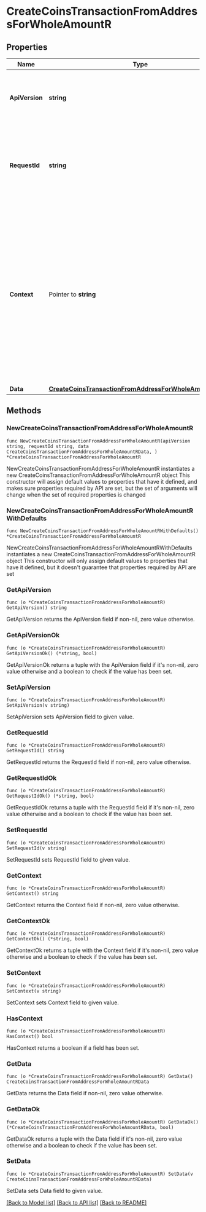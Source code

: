 # CreateCoinsTransactionFromAddressForWholeAmountR

## Properties

Name | Type | Description | Notes
------------ | ------------- | ------------- | -------------
**ApiVersion** | **string** | Specifies the version of the API that incorporates this endpoint. | 
**RequestId** | **string** | Defines the ID of the request. The &#x60;requestId&#x60; is generated by Crypto APIs and it&#39;s unique for every request. | 
**Context** | Pointer to **string** | In batch situations the user can use the context to correlate responses with requests. This property is present regardless of whether the response was successful or returned as an error. &#x60;context&#x60; is specified by the user. | [optional] 
**Data** | [**CreateCoinsTransactionFromAddressForWholeAmountRData**](CreateCoinsTransactionFromAddressForWholeAmountRData.md) |  | 

## Methods

### NewCreateCoinsTransactionFromAddressForWholeAmountR

`func NewCreateCoinsTransactionFromAddressForWholeAmountR(apiVersion string, requestId string, data CreateCoinsTransactionFromAddressForWholeAmountRData, ) *CreateCoinsTransactionFromAddressForWholeAmountR`

NewCreateCoinsTransactionFromAddressForWholeAmountR instantiates a new CreateCoinsTransactionFromAddressForWholeAmountR object
This constructor will assign default values to properties that have it defined,
and makes sure properties required by API are set, but the set of arguments
will change when the set of required properties is changed

### NewCreateCoinsTransactionFromAddressForWholeAmountRWithDefaults

`func NewCreateCoinsTransactionFromAddressForWholeAmountRWithDefaults() *CreateCoinsTransactionFromAddressForWholeAmountR`

NewCreateCoinsTransactionFromAddressForWholeAmountRWithDefaults instantiates a new CreateCoinsTransactionFromAddressForWholeAmountR object
This constructor will only assign default values to properties that have it defined,
but it doesn't guarantee that properties required by API are set

### GetApiVersion

`func (o *CreateCoinsTransactionFromAddressForWholeAmountR) GetApiVersion() string`

GetApiVersion returns the ApiVersion field if non-nil, zero value otherwise.

### GetApiVersionOk

`func (o *CreateCoinsTransactionFromAddressForWholeAmountR) GetApiVersionOk() (*string, bool)`

GetApiVersionOk returns a tuple with the ApiVersion field if it's non-nil, zero value otherwise
and a boolean to check if the value has been set.

### SetApiVersion

`func (o *CreateCoinsTransactionFromAddressForWholeAmountR) SetApiVersion(v string)`

SetApiVersion sets ApiVersion field to given value.


### GetRequestId

`func (o *CreateCoinsTransactionFromAddressForWholeAmountR) GetRequestId() string`

GetRequestId returns the RequestId field if non-nil, zero value otherwise.

### GetRequestIdOk

`func (o *CreateCoinsTransactionFromAddressForWholeAmountR) GetRequestIdOk() (*string, bool)`

GetRequestIdOk returns a tuple with the RequestId field if it's non-nil, zero value otherwise
and a boolean to check if the value has been set.

### SetRequestId

`func (o *CreateCoinsTransactionFromAddressForWholeAmountR) SetRequestId(v string)`

SetRequestId sets RequestId field to given value.


### GetContext

`func (o *CreateCoinsTransactionFromAddressForWholeAmountR) GetContext() string`

GetContext returns the Context field if non-nil, zero value otherwise.

### GetContextOk

`func (o *CreateCoinsTransactionFromAddressForWholeAmountR) GetContextOk() (*string, bool)`

GetContextOk returns a tuple with the Context field if it's non-nil, zero value otherwise
and a boolean to check if the value has been set.

### SetContext

`func (o *CreateCoinsTransactionFromAddressForWholeAmountR) SetContext(v string)`

SetContext sets Context field to given value.

### HasContext

`func (o *CreateCoinsTransactionFromAddressForWholeAmountR) HasContext() bool`

HasContext returns a boolean if a field has been set.

### GetData

`func (o *CreateCoinsTransactionFromAddressForWholeAmountR) GetData() CreateCoinsTransactionFromAddressForWholeAmountRData`

GetData returns the Data field if non-nil, zero value otherwise.

### GetDataOk

`func (o *CreateCoinsTransactionFromAddressForWholeAmountR) GetDataOk() (*CreateCoinsTransactionFromAddressForWholeAmountRData, bool)`

GetDataOk returns a tuple with the Data field if it's non-nil, zero value otherwise
and a boolean to check if the value has been set.

### SetData

`func (o *CreateCoinsTransactionFromAddressForWholeAmountR) SetData(v CreateCoinsTransactionFromAddressForWholeAmountRData)`

SetData sets Data field to given value.



[[Back to Model list]](../README.md#documentation-for-models) [[Back to API list]](../README.md#documentation-for-api-endpoints) [[Back to README]](../README.md)



